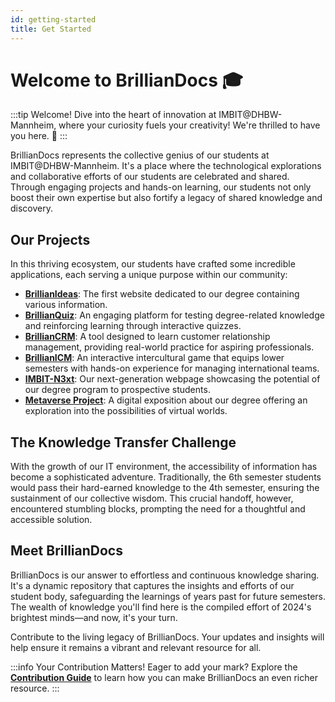 ```yaml
---
id: getting-started
title: Get Started
---
```


# Welcome to BrillianDocs 🎓

:::tip Welcome!
Dive into the heart of innovation at IMBIT@DHBW-Mannheim, where your curiosity fuels your creativity! We're thrilled to have you here. 👋
:::

BrillianDocs represents the collective genius of our students at IMBIT@DHBW-Mannheim. It's a place where the technological explorations and collaborative efforts of our students are celebrated and shared. Through engaging projects and hands-on learning, our students not only boost their own expertise but also fortify a legacy of shared knowledge and discovery.

## Our Projects

In this thriving ecosystem, our students have crafted some incredible applications, each serving a unique purpose within our community:
- **[BrillianIdeas](/docs/category/brillianideas)**: The first website dedicated to our degree containing various information.
- **[BrillianQuiz](/docs/category/brillianquiz)**: An engaging platform for testing degree-related knowledge and reinforcing learning through interactive quizzes.
- **[BrillianCRM](/docs/category/brilliancrm/)**: A tool designed to learn customer relationship management, providing real-world practice for aspiring professionals.
- **[BrillianICM](/docs/category/brillianicm)**: An interactive intercultural game that equips lower semesters with hands-on experience for managing international teams.
- **[IMBIT-N3xt](/docs/category/imbit-n3xt)**: Our next-generation webpage showcasing the potential of our degree program to prospective students.
- **[Metaverse Project](/docs/other/metaverse)**: A digital exposition about our degree offering an exploration into the possibilities of virtual worlds.

## The Knowledge Transfer Challenge

With the growth of our IT environment, the accessibility of information has become a sophisticated adventure. Traditionally, the 6th semester students would pass their hard-earned knowledge to the 4th semester, ensuring the sustainment of our collective wisdom. This crucial handoff, however, encountered stumbling blocks, prompting the need for a thoughtful and accessible solution.

## Meet BrillianDocs

BrillianDocs is our answer to effortless and continuous knowledge sharing. It's a dynamic repository that captures the insights and efforts of our student body, safeguarding the learnings of years past for future semesters. The wealth of knowledge you'll find here is the compiled effort of 2024's brightest minds—and now, it's your turn.

Contribute to the living legacy of BrillianDocs. Your updates and insights will help ensure it remains a vibrant and relevant resource for all.

:::info Your Contribution Matters!
Eager to add your mark? Explore the **[Contribution Guide](/docs/general-it/contributing)** to learn how you can make BrillianDocs an even richer resource.
:::